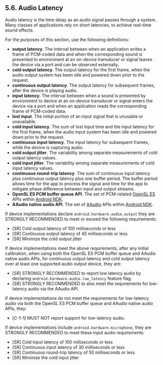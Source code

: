 ## 5.6\. Audio Latency

Audio latency is the time delay as an audio signal passes through a system.
Many classes of applications rely on short latencies, to achieve real-time
sound effects.

For the purposes of this section, use the following definitions:

*   **output latency**. The interval between when an application writes a frame
of PCM-coded data and when the corresponding sound is presented to environment
at an on-device transducer or signal leaves the device via a port and can be
observed externally.
*   **cold output latency**. The output latency for the first frame, when the
audio output system has been idle and powered down prior to the request.
*   **continuous output latency**. The output latency for subsequent frames,
after the device is playing audio.
*   **input latency**. The interval between when a sound is presented by
environment to device at an on-device transducer or signal enters the device via
a port and when an application reads the corresponding frame of PCM-coded data.
*   **lost input**. The initial portion of an input signal that is unusable or
unavailable.
*   **cold input latency**. The sum of lost input time and the input latency
for the first frame, when the audio input system has been idle and powered down
prior to the request.
*   **continuous input latency**. The input latency for subsequent frames,
while the device is capturing audio.
*   **cold output jitter**. The variability among separate measurements of cold
output latency values.
*   **cold input jitter**. The variability among separate measurements of cold
input latency values.
*   **continuous round-trip latency**. The sum of continuous input latency plus
continuous output latency plus one buffer period. The buffer period allows
time for the app to process the signal and time for the app to mitigate phase
difference between input and output streams.
*   **OpenSL ES PCM buffer queue API**. The set of PCM-related
[OpenSL ES](https://developer.android.com/ndk/guides/audio/opensl/index.html)
APIs within [Android NDK](https://developer.android.com/ndk/index.html).
*   **AAudio native audio API**. The set of
[AAudio](https://developer.android.com/ndk/guides/audio/aaudio/aaudio.html) APIs
within [Android NDK](https://developer.android.com/ndk/index.html).

If device implementations declare `android.hardware.audio.output` they are
STRONGLY RECOMMENDED to meet or exceed the following requirements:

*   [SR] Cold output latency of 100 milliseconds or less
*   [SR] Continuous output latency of 45 milliseconds or less
*   [SR] Minimize the cold output jitter

If device implementations meet the above requirements, after any initial
calibration, when using both the OpenSL ES PCM buffer queue and AAudio native audio APIs,
for continuous output latency and cold output latency over at least one supported audio
output device, they are:

*   [SR] STRONGLY RECOMMENDED to report low latency audio by declaring
`android.hardware.audio.low_latency` feature flag.
*   [SR] STRONGLY RECOMMENDED to also meet the requirements for low-latency
    audio via the AAudio API.

If device implementations do not meet the requirements for low-latency audio
via both the OpenSL ES PCM buffer queue and AAudio native audio APIs, they:

*   [C-1-1] MUST NOT report support for low-latency audio.

If device implementations include `android.hardware.microphone`, they are
STRONGLY RECOMMENDED to meet these input audio requirements:

   *   [SR] Cold input latency of 100 milliseconds or less
   *   [SR] Continuous input latency of 30 milliseconds or less
   *   [SR] Continuous round-trip latency of 50 milliseconds or less
   *   [SR] Minimize the cold input jitter